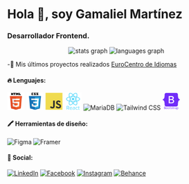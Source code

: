 # Hola 👋, soy Gamaliel Martínez
### Desarrollador Frontend.

<p align="center">
  <img src="https://github-readme-stats.vercel.app/api?username=gama2176&hide_title=false&hide_rank=false&show_icons=true&include_all_commits=true&count_private=true&disable_animations=false&theme=default&locale=es&hide_border=false" height="150" alt="stats graph" />
  <img src="https://github-readme-stats.vercel.app/api/top-langs?username=gama2176&locale=es&hide_title=false&layout=compact&card_width=320&langs_count=5&theme=default&hide_border=false" height="150" alt="languages graph" />
</p>

-🔭 Mis últimos proyectos realizados [EuroCentro de Idiomas](https://www.eurocentrodeidiomas.com/)

#### 🔥 Lenguajes:
<p align="left">
  <img src="https://raw.githubusercontent.com/devicons/devicon/master/icons/html5/html5-original-wordmark.svg" alt="HTML5" width="40" height="40"/>
  <img src="https://raw.githubusercontent.com/devicons/devicon/master/icons/css3/css3-original-wordmark.svg" alt="CSS3" width="40" height="40"/>
  <img src="https://raw.githubusercontent.com/devicons/devicon/master/icons/javascript/javascript-original.svg" alt="JavaScript" width="40" height="40"/>
  <img src="https://raw.githubusercontent.com/devicons/devicon/master/icons/react/react-original-wordmark.svg" alt="React" width="40" height="40"/>
  <img src="https://www.vectorlogo.zone/logos/mariadb/mariadb-icon.svg" alt="MariaDB" width="40" height="40"/>
  <img src="https://www.vectorlogo.zone/logos/tailwindcss/tailwindcss-icon.svg" alt="Tailwind CSS" width="40" height="40"/>
  <img src="https://raw.githubusercontent.com/devicons/devicon/master/icons/bootstrap/bootstrap-plain-wordmark.svg" alt="Bootstrap" width="40" height="40"/>
</p>

#### 🖍️ Herramientas de diseño:
<p align="left">
  <img src="https://www.vectorlogo.zone/logos/figma/figma-icon.svg" alt="Figma" width="40" height="40"/>
  <img src="https://www.vectorlogo.zone/logos/framer/framer-icon.svg" alt="Framer" width="40" height="40"/>
</p>

#### 🥸 Social:
[![LinkedIn](https://img.shields.io/badge/-LinkedIn-blue?style=for-the-badge&logo=LinkedIn&logoColor=white)](https://linkedin.com/in/pablo-gamaliel-martinez-gonzalez)
[![Facebook](https://img.shields.io/badge/-Facebook-1877F2?style=for-the-badge&logo=facebook&logoColor=white)](https://fb.com/gama.martinez)
[![Instagram](https://img.shields.io/badge/-Instagram-E4405F?style=for-the-badge&logo=instagram&logoColor=white)](https://instagram.com/gamtz_)
[![Behance](https://img.shields.io/badge/-Behance-1769FF?style=for-the-badge&logo=Behance&logoColor=white)](https://www.behance.net/gama.martinez)
